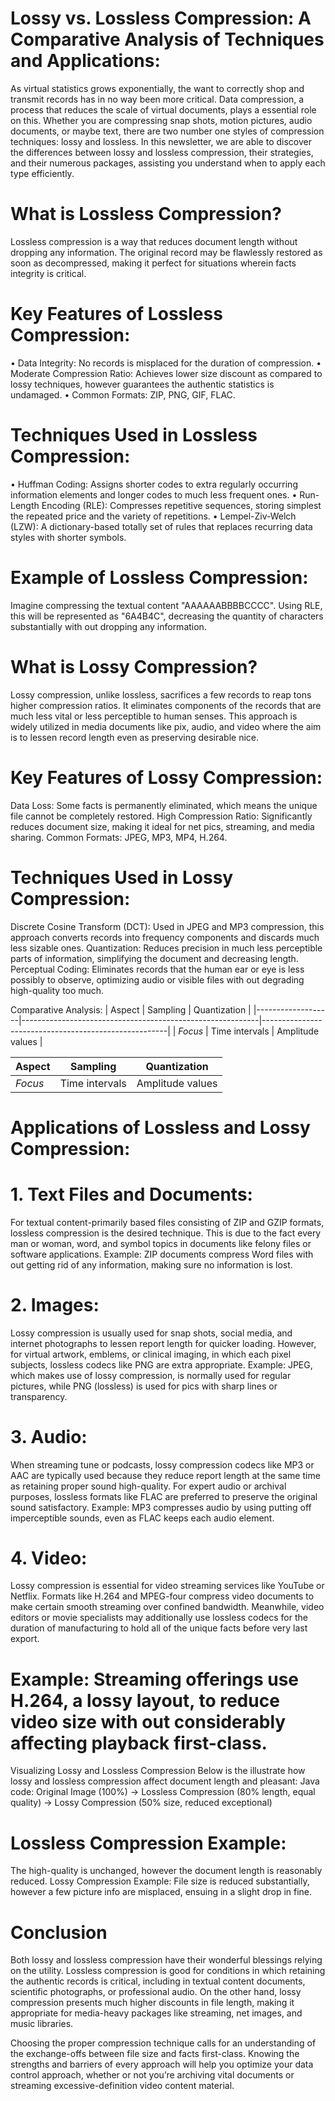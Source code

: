 #  Lossy vs. Lossless Compression: A Comparative Analysis of Techniques and Applications:
As virtual statistics grows exponentially, the want to correctly shop and transmit records has in no way been more critical. Data compression, a process that reduces the scale of virtual documents, plays a essential role on this. Whether you are compressing snap shots, motion pictures, audio documents, or maybe text, there are two number one styles of compression techniques: lossy and lossless. In this newsletter, we are able to discover the differences between lossy and lossless compression, their strategies, and their numerous packages, assisting you understand when to apply each type efficiently.

# What is Lossless Compression?
Lossless compression is a way that reduces document length without dropping any information. The original record may be flawlessly restored as soon as decompressed, making it perfect for situations wherein facts integrity is critical.

# Key Features of Lossless Compression:
•	Data Integrity: No records is misplaced for the duration of compression.
•	Moderate Compression Ratio: Achieves lower size discount as compared to lossy techniques, however guarantees the authentic statistics is undamaged.
•	Common Formats: ZIP, PNG, GIF, FLAC.

# Techniques Used in Lossless Compression:
•	Huffman Coding: Assigns shorter codes to extra regularly occurring information elements and longer codes to much less frequent ones.
•	Run-Length Encoding (RLE): Compresses repetitive sequences, storing simplest the repeated price and the variety of repetitions.
•	Lempel-Ziv-Welch (LZW): A dictionary-based totally set of rules that replaces recurring data styles with shorter symbols.
# Example of Lossless Compression:
Imagine compressing the textual content "AAAAAABBBBCCCC". Using RLE, this will be represented as "6A4B4C", decreasing the quantity of characters substantially with out dropping any information.

# What is Lossy Compression?
Lossy compression, unlike lossless, sacrifices a few records to reap tons higher compression ratios. It eliminates components of the records that are much less vital or less perceptible to human senses. This approach is widely utilized in media documents like pix, audio, and video where the aim is to lessen record length even as preserving desirable nice.

# Key Features of Lossy Compression:
Data Loss: Some facts is permanently eliminated, which means the unique file cannot be completely restored.
High Compression Ratio: Significantly reduces document size, making it ideal for net pics, streaming, and media sharing.
Common Formats: JPEG, MP3, MP4, H.264.

# Techniques Used in Lossy Compression:
Discrete Cosine Transform (DCT): Used in JPEG and MP3 compression, this approach converts records into frequency components and discards much less sizable ones.
Quantization: Reduces precision in much less perceptible parts of information, simplifying the document and decreasing length.
Perceptual Coding: Eliminates records that the human ear or eye is less possibly to observe, optimizing audio or visible files with out degrading high-quality too much.

Comparative Analysis:
| Aspect            | Sampling                                                  | Quantization                                         |
|-------------------|-----------------------------------------------------------|------------------------------------------------------|
| *Focus*         | Time intervals                                             | Amplitude values                                     | 

| Aspect            | Sampling                                                  | Quantization                                         |
|-------------------|-----------------------------------------------------------|------------------------------------------------------|
| *Focus*         | Time intervals                                             | Amplitude values                                     | 

# Applications of Lossless and Lossy Compression:
# 1. Text Files and Documents:
For textual content-primarily based files consisting of ZIP and GZIP formats, lossless compression is the desired technique. This is due to the fact every man or woman, word, and symbol topics in documents like felony files or software applications.
Example: ZIP documents compress Word files with out getting rid of any information, making sure no information is lost.
# 2. Images:
Lossy compression is usually used for snap shots, social media, and internet photographs to lessen report length for quicker loading. However, for virtual artwork, emblems, or clinical imaging, in which each pixel subjects, lossless codecs like PNG are extra appropriate.
Example: JPEG, which makes use of lossy compression, is normally used for regular pictures, while PNG (lossless) is used for pics with sharp lines or transparency.
# 3. Audio:
When streaming tune or podcasts, lossy compression codecs like MP3 or AAC are typically used because they reduce report length at the same time as retaining proper sound high-quality. For expert audio or archival purposes, lossless formats like FLAC are preferred to preserve the original sound satisfactory.
Example: MP3 compresses audio by using putting off imperceptible sounds, even as FLAC keeps each audio element.
# 4. Video:
Lossy compression is essential for video streaming services like YouTube or Netflix. Formats like H.264 and MPEG-four compress video documents to make certain smooth streaming over confined bandwidth. Meanwhile, video editors or movie specialists may additionally use lossless codecs for the duration of manufacturing to hold all of the unique facts before very last export.
# Example: Streaming offerings use H.264, a lossy layout, to reduce video size with out considerably affecting playback first-class.
Visualizing Lossy and Lossless Compression
Below is the illustrate how lossy and lossless compression affect document length and pleasant:
Java code:
Original Image (100%) -> Lossless Compression (80% length, equal quality) -> Lossy Compression (50% size, reduced exceptional)
# Lossless Compression Example:
The high-quality is unchanged, however the document length is reasonably reduced.
Lossy Compression Example:
File size is reduced substantially, however a few picture info are misplaced, ensuing in a slight drop in fine.
# Conclusion
Both lossy and lossless compression have their wonderful blessings relying on the utility. Lossless compression is good for conditions in which retaining the authentic records is critical, including in textual content documents, scientific photographs, or professional audio. On the other hand, lossy compression presents much higher discounts in file length, making it appropriate for media-heavy packages like streaming, net images, and music libraries.

Choosing the proper compression technique calls for an understanding of the exchange-offs between file size and facts first-class. Knowing the strengths and barriers of every approach will help you optimize your data control approach, whether or not you’re archiving vital documents or streaming excessive-definition video content material.
